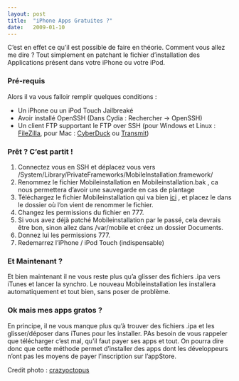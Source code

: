 ```yaml
---
layout:	post
title:	"iPhone Apps Gratuites ?"
date:	2009-01-10
---
```


  C’est en effet ce qu’il est possible de faire en théorie. Comment vous allez me dire ? Tout simplement en patchant le fichier d’installation des Applications présent dans votre iPhone ou votre iPod.

### Pré-requis

Alors il va vous falloir remplir quelques conditions :

* Un iPhone ou un iPod Touch Jailbreaké
* Avoir installé OpenSSH (Dans Cydia : Rechercher -> OpenSSH)
* Un client FTP supportant le FTP over SSH (pour Windows et Linux : [FileZilla](http://www.filezilla.fr/), pour Mac : [CyberDuck](http://cyberduck.ch/) ou [Transmit](http://www.panic.com/transmit/))
### Prêt ? C’est partit !

1. Connectez vous en SSH et déplacez vous vers /System/Library/PrivateFrameworks/MobileInstallation.framework/
2. Renommez le fichier Mobileinstallation en Mobileinstallation.bak , ca nous permettera d’avoir une sauvegarde en cas de plantage
3. Téléchargez le fichier Mobileinstallation qui va bien [ici](http://rapidshare.com/files/181651425/2.1.MI.patched.zip) , et placez le dans le dossier où l’on vient de renommer le fichier.
4. Changez les permissions du fichier en 777.
5. Si vous avez déjà patché Mobileinstallation par le passé, cela devrais être bon, sinon allez dans /var/mobile et créez un dossier Documents.
6. Donnez lui les permissions 777.
7. Redemarrez l’iPhone / iPod Touch (indispensable)
### Et Maintenant ?

Et bien maintenant il ne vous reste plus qu’a glisser des fichiers .ipa vers iTunes et lancer la synchro. Le nouveau Mobileinstallation les installera automatiquement et tout bien, sans poser de problème.

### Ok mais mes apps gratos ?

En principe, il ne vous manque plus qu’à trouver des fichiers .ipa et les glisser/déposer dans iTunes pour les installer. PAs besoin de vous rappeler que télécharger c’est mal, qu’il faut payer ses apps et tout. On pourra dire donc que cette méthode permet d’installer des apps dont les développeurs n’ont pas les moyens de payer l’inscription sur l’appStore.

Credit photo : [crazyoctopus](http://www.flickr.com/photos/crazyoctopus/5334337561/ "iPhone 4 jailbreak de crazyoctopus, sur Flickr")

  
